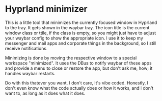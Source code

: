 # Hyprland minimizer

This is a little tool that minimizes the currently focused window in Hyprland to the tray. It gets shown in the waybar tray. The icon title is the current window class or ttile, if the class is empty, so you might just have to adjust your waybar config to show the appropriate icon. I use it to keep my messenger and mail apps and corporate things in the background, so I still receive notifications. 

Minimizing is done by moving the respective window to a special workspace "minimized". It uses the DBus to notify waybar of these apps and provide a menu to close or restore the app, but don't ask me, how; it handles waybar restarts.

Do with this thatever you want, I don't care, It's vibe coded. Honestly, I don't even know what the code actually does or how it works, and I don't want to, as long as it does what it does.

